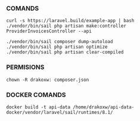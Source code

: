 

### COMANDS
    curl -s https://laravel.build/example-app | bash
    ./vendor/bin/sail php artisan make:controller ProviderInvoicesController --api

    ./vendor/bin/sail composer dump-autoload
    ./vendor/bin/sail php artisan optimize
    ./vendor/bin/sail php artisan clear-compiled

### PERMISIONS
    chown -R drakoxw: composer.json
### DOCKER COMANDS
    docker build -t api-data /home/drakoxw/api-data-docker/vendor/laravel/sail/runtimes/8.1/
